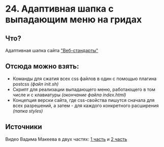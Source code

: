 # 24. Адаптивная шапка с выпадающим меню на гридах

## Что?

Адаптивная шапка сайта ["Веб-стандарты"](https://web-standards.ru/)

## Отсюда можно взять:

- Команды для сжатия всех css файлов в один с помощью плагина postcss _(файл init.sh)_
- Скрипт для реализации выпадающего меню, работающего в том числе и с клавиатуры _(окончание файла index.html)_
- Концепция верски сайта, где css-свойства пишутся сначала для всех разрешений, а затем - для каждого конкретного расширения _(папка styles)_

## Источники

Видео Вадима Макеева в двух частях: [1 часть](https://youtu.be/o7A0e4PkSAQ) и  [2 часть](https://youtu.be/0_v36dyI3kI)

